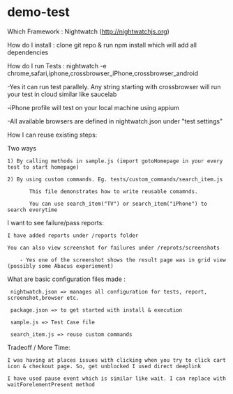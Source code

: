 # demo-test


Which Framework : Nightwatch (http://nightwatchjs.org)


How do I install : clone git repo & run npm install which will add all dependencies



How do I run Tests : nightwatch -e chrome,safari,iphone,crossbrowser_iPhone,crossbrowser_android

  -Yes it can run test parallely. Any string starting with crossbrowser will run your test in cloud similar like saucelab

 -iPhone profile will test on your local machine using appium

 -All available browsers are defined in nightwatch.json under "test settings"

How I can reuse existing steps:

   Two ways

    1) By calling methods in sample.js (import gotoHomepage in your every test to start homepage)

    2) By using custom commands. Eg. tests/custom_commands/search_item.js

           This file demonstrates how to write reusable comamnds.

           You can use search_item("TV") or search_item("iPhone") to search everytime

I want to see failure/pass reports:

    I have added reports under /reports folder

    You can also view screenshot for failures under /reprots/screenshots

        - Yes one of the screenshot shows the result page was in grid view (possibly some Abacus experiement)

What are basic configuration files made :

     nightwatch.json => manages all configuration for tests, report, screenshot,browser etc.

     package.json => to get started with install & execution

     sample.js => Test Case file

     search_item.js => reuse custom commands

Tradeoff / More Time:

    I was having at places issues with clicking when you try to click cart icon & checkout page. So, get unblocked I used direct deeplink

    I have used pause event which is similar like wait. I can replace with waitForelementPresent method



